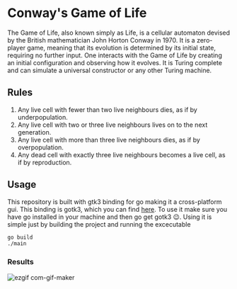 # Conway's Game of Life

The Game of Life, also known simply as Life, is a cellular automaton devised by the British mathematician John Horton Conway in 1970. It is a zero-player game, meaning that its evolution is determined by its initial state, requiring no further input. One interacts with the Game of Life by creating an initial configuration and observing how it evolves. It is Turing complete and can simulate a universal constructor or any other Turing machine.

## Rules

1. Any live cell with fewer than two live neighbours dies, as if by underpopulation.
2. Any live cell with two or three live neighbours lives on to the next generation.
3. Any live cell with more than three live neighbours dies, as if by overpopulation.
4. Any dead cell with exactly three live neighbours becomes a live cell, as if by reproduction.

## Usage

This repository is built with gtk3 binding for go making it a cross-platform gui. This binding is gotk3, which you can find <a href="https://github.com/gotk3/gotk3">here</a>. To use it make sure you have go installed in your machine and then go get gotk3 😉. Using it is simple just by building the project and running the excecutable

```bash
go build
./main
```

### Results

![ezgif com-gif-maker](https://user-images.githubusercontent.com/31564734/122069601-f0d29d80-ce12-11eb-9445-d054c790e73e.gif)
